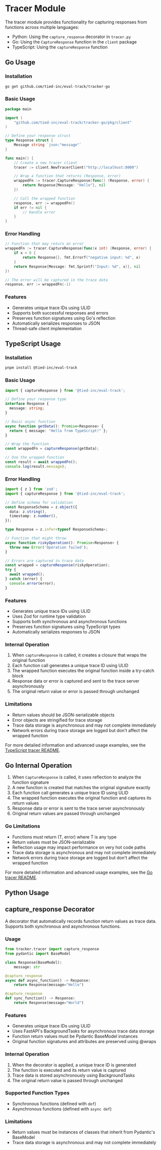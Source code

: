 # Tracer Module

The tracer module provides functionality for capturing responses from functions across multiple languages:

- Python: Using the `capture_response` decorator in `tracer.py`
- Go: Using the `CaptureResponse` function in the `client` package
- TypeScript: Using the `captureResponse` function

## Go Usage

### Installation

```bash
go get github.com/tied-inc/eval-track/tracker-go
```

### Basic Usage

```go
package main

import (
    "github.com/tied-inc/eval-track/tracker-go/pkg/client"
)

// Define your response struct
type Response struct {
    Message string `json:"message"`
}

func main() {
    // Create a new tracer client
    tracer := client.NewTracerClient("http://localhost:8000")

    // Wrap a function that returns (Response, error)
    wrappedFn := tracer.CaptureResponse(func() (Response, error) {
        return Response{Message: "Hello"}, nil
    })

    // Call the wrapped function
    response, err := wrappedFn()
    if err != nil {
        // Handle error
    }
}
```

### Error Handling

```go
// Function that may return an error
wrappedFn := tracer.CaptureResponse(func(x int) (Response, error) {
    if x < 0 {
        return Response{}, fmt.Errorf("negative input: %d", x)
    }
    return Response{Message: fmt.Sprintf("Input: %d", x)}, nil
})

// The error will be captured in the trace data
response, err := wrappedFn(-1)
```

### Features

- Generates unique trace IDs using ULID
- Supports both successful responses and errors
- Preserves function signatures using Go's reflection
- Automatically serializes responses to JSON
- Thread-safe client implementation

## TypeScript Usage

### Installation

```bash
pnpm install @tied-inc/eval-track
```

### Basic Usage

```typescript
import { captureResponse } from '@tied-inc/eval-track';

// Define your response type
interface Response {
  message: string;
}

// Basic async function
async function getData(): Promise<Response> {
  return { message: "Hello from TypeScript!" };
}

// Wrap the function
const wrappedFn = captureResponse(getData);

// Use the wrapped function
const result = await wrappedFn();
console.log(result.message);
```

### Error Handling

```typescript
import { z } from 'zod';
import { captureResponse } from '@tied-inc/eval-track';

// Define schema for validation
const ResponseSchema = z.object({
  data: z.string(),
  timestamp: z.number(),
});

type Response = z.infer<typeof ResponseSchema>;

// Function that might throw
async function riskyOperation(): Promise<Response> {
  throw new Error('Operation failed');
}

// Errors are captured in trace data
const wrapped = captureResponse(riskyOperation);
try {
  await wrapped();
} catch (error) {
  console.error(error);
}
```

### Features

- Generates unique trace IDs using ULID
- Uses Zod for runtime type validation
- Supports both synchronous and asynchronous functions
- Preserves function signatures using TypeScript types
- Automatically serializes responses to JSON

### Internal Operation

1. When `captureResponse` is called, it creates a closure that wraps the original function
2. Each function call generates a unique trace ID using ULID
3. The wrapped function executes the original function inside a try-catch block
4. Response data or error is captured and sent to the trace server asynchronously
5. The original return value or error is passed through unchanged

### Limitations

- Return values should be JSON-serializable objects
- Error objects are stringified for trace storage
- Trace data storage is asynchronous and may not complete immediately
- Network errors during trace storage are logged but don't affect the wrapped function

For more detailed information and advanced usage examples, see the [TypeScript tracer README](../tracker-ts/README.md).

## Go Internal Operation

1. When `CaptureResponse` is called, it uses reflection to analyze the function signature
2. A new function is created that matches the original signature exactly
3. Each function call generates a unique trace ID using ULID
4. The wrapped function executes the original function and captures its return values
5. Response data or error is sent to the trace server asynchronously
6. Original return values are passed through unchanged

### Go Limitations

- Functions must return (T, error) where T is any type
- Return values must be JSON-serializable
- Reflection usage may impact performance on very hot code paths
- Trace data storage is asynchronous and may not complete immediately
- Network errors during trace storage are logged but don't affect the wrapped function

For more detailed information and advanced usage examples, see the [Go tracer README](../tracker-go/README.md).

## Python Usage

## capture_response Decorator

A decorator that automatically records function return values as trace data. Supports both synchronous and asynchronous functions.

### Usage

```python
from tracker.tracer import capture_response
from pydantic import BaseModel

class Response(BaseModel):
    message: str

@capture_response
async def async_function() -> Response:
    return Response(message="Hello")

@capture_response
def sync_function() -> Response:
    return Response(message="World")
```

### Features

- Generates unique trace IDs using ULID
- Uses FastAPI's BackgroundTasks for asynchronous trace data storage
- Function return values must be Pydantic BaseModel instances
- Original function signatures and attributes are preserved using @wraps

### Internal Operation

1. When the decorator is applied, a unique trace ID is generated
2. The function is executed and its return value is captured
3. Trace data is stored asynchronously using BackgroundTasks
4. The original return value is passed through unchanged

### Supported Function Types

- Synchronous functions (defined with `def`)
- Asynchronous functions (defined with `async def`)

### Limitations

- Return values must be instances of classes that inherit from Pydantic's BaseModel
- Trace data storage is asynchronous and may not complete immediately
